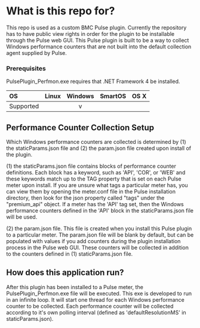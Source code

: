 # What is this repo for?

This repo is used as a custom BMC Pulse plugin. Currently the repository has to have public view rights in order for the plugin to be installable through the Pulse web GUI.
This Pulse plugin is built to be a way to collect Windows performance counters that are not built into the default collection agent supplied by Pulse.

### Prerequisites

PulsePlugin_Perfmon.exe requires that .NET Framework 4 be installed.

|     OS    | Linux | Windows | SmartOS | OS X |
|:----------|:-----:|:-------:|:-------:|:----:|
| Supported |       |    v    |         |      |

## Performance Counter Collection Setup

Which Windows performance counters are collected is determined by (1) the staticParams.json file and (2) the param.json file created upon install of the plugin.

(1) the staticParams.json file contains blocks of performance counter definitions. Each block has a keyword, such as 'API', 'COR', or 'WEB' and these keywords match up to the TAG property
that is set on each Pulse meter upon install. If you are unsure what tags a particular meter has, you can view them by opening the meter.conf file in the Pulse installation directory, then look
for the json property called "tags" under the "premium_api" object.  If a meter has the 'API' tag set, then the Windows performance counters defined in the 'API' block in the staticParams.json
file will be used.

(2) the param.json file. This file is created when you install this Pulse plugin to a particular meter. The param.json file will be blank by default, but can be populated with values if you
add counters during the plugin installation process in the Pulse web GUI.  These counters will be collected in addition to the counters defined in (1) staticParams.json file.

## How does this application run?

After this plugin has been installed to a Pulse meter, the PulsePlugin_Perfmon.exe file will be executed. This exe is developed to run in an infinite loop. It will start one thread for each
Windows performance counter to be collected. Each performance counter will be collected according to it's own polling interval (defined as 'defaultResolutionMS' in staticParams.json).